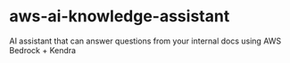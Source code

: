 # aws-ai-knowledge-assistant
AI assistant that can answer questions from your internal docs using AWS Bedrock + Kendra
